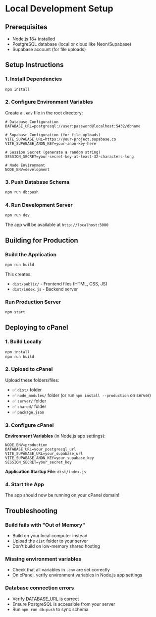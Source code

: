 # Local Development Setup


## Prerequisites
- Node.js 18+ installed
- PostgreSQL database (local or cloud like Neon/Supabase)
- Supabase account (for file uploads)

## Setup Instructions

### 1. Install Dependencies
```bash
npm install
```

### 2. Configure Environment Variables
Create a `.env` file in the root directory:

```env
# Database Configuration
DATABASE_URL=postgresql://user:password@localhost:5432/dbname

# Supabase Configuration (for file uploads)
VITE_SUPABASE_URL=https://your-project.supabase.co
VITE_SUPABASE_ANON_KEY=your-anon-key-here

# Session Secret (generate a random string)
SESSION_SECRET=your-secret-key-at-least-32-characters-long

# Node Environment
NODE_ENV=development
```

### 3. Push Database Schema
```bash
npm run db:push
```

### 4. Run Development Server
```bash
npm run dev
```

The app will be available at `http://localhost:5000`

## Building for Production

### Build the Application
```bash
npm run build
```

This creates:
- `dist/public/` - Frontend files (HTML, CSS, JS)
- `dist/index.js` - Backend server

### Run Production Server
```bash
npm start
```

## Deploying to cPanel

### 1. Build Locally
```bash
npm install
npm run build
```

### 2. Upload to cPanel
Upload these folders/files:
- ✅ `dist/` folder
- ✅ `node_modules/` folder (or run `npm install --production` on server)
- ✅ `server/` folder
- ✅ `shared/` folder
- ✅ `package.json`

### 3. Configure cPanel
**Environment Variables** (in Node.js app settings):
```
NODE_ENV=production
DATABASE_URL=your_postgresql_url
VITE_SUPABASE_URL=your_supabase_url
VITE_SUPABASE_ANON_KEY=your_supabase_key
SESSION_SECRET=your_secret_key
```

**Application Startup File**: `dist/index.js`

### 4. Start the App
The app should now be running on your cPanel domain!

## Troubleshooting

### Build fails with "Out of Memory"
- Build on your local computer instead
- Upload the `dist` folder to your server
- Don't build on low-memory shared hosting

### Missing environment variables
- Check that all variables in `.env` are set correctly
- On cPanel, verify environment variables in Node.js app settings

### Database connection errors
- Verify DATABASE_URL is correct
- Ensure PostgreSQL is accessible from your server
- Run `npm run db:push` to sync schema
